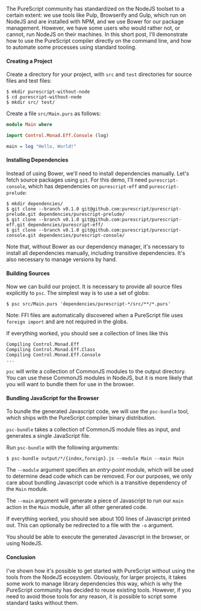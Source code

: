The PureScript community has standardized on the NodeJS toolset to a certain extent: we use tools like Pulp, Browserify and Gulp, which run on NodeJS and are installed with NPM, and we use Bower for our package management. However, we have some users who would rather not, or cannot, run NodeJS on their machines. In this short post, I'll demonstrate how to use the PureScript compiler directly on the command line, and how to automate some processes using standard tooling.

#### Creating a Project

Create a directory for your project, with `src` and `test` directories for source files and test files:

```text
$ mkdir purescript-without-node
$ cd purescript-without-node
$ mkdir src/ test/
```

Create a file `src/Main.purs` as follows:

```purescript
module Main where

import Control.Monad.Eff.Console (log)

main = log "Hello, World!"
```

#### Installing Dependencies

Instead of using Bower, we'll need to install dependencies manually. Let's fetch source packages using `git`. For this demo, I'll need `purescript-console`, which has dependencies on `purescript-eff` and `purescript-prelude`:

```text
$ mkdir dependencies/
$ git clone --branch v0.1.0 git@github.com:purescript/purescript-prelude.git dependencies/purescript-prelude/
$ git clone --branch v0.1.0 git@github.com:purescript/purescript-eff.git dependencies/purescript-eff/
$ git clone --branch v0.1.0 git@github.com:purescript/purescript-console.git dependencies/purescript-console/
```

Note that, without Bower as our dependency manager, it's necessary to install all dependencies manually, including transitive dependencies. It's also necessary to manage versions by hand.

#### Building Sources

Now we can build our project. It is necessary to provide all source files explicitly to `psc`. The simplest way is to use a set of globs:

```text
$ psc src/Main.purs 'dependencies/purescript-*/src/**/*.purs'
```

Note: FFI files are automatically discovered when a PureScript file uses `foreign import` and are not required in the globs.

If everything worked, you should see a collection of lines like this

```text
Compiling Control.Monad.Eff
Compiling Control.Monad.Eff.Class
Compiling Control.Monad.Eff.Console
...
```

`psc` will write a collection of CommonJS modules to the output directory. You can use these CommonJS modules in NodeJS, but it is more likely that you will want to bundle them for use in the browser.

#### Bundling JavaScript for the Browser

To bundle the generated Javascript code, we will use the `psc-bundle` tool, which ships with the PureScript compiler binary distribution.

`psc-bundle` takes a collection of CommonJS module files as input, and generates a single JavaScript file.

Run `psc-bundle` with the following arguments:

```text
$ psc-bundle output/*/{index,foreign}.js --module Main --main Main
```

The `--module` argument specifies an _entry-point_ module, which will be used to determine dead code which can be removed. For our purposes, we only care about bundling Javascript code which is a transitive dependency of the `Main` module.

The `--main` argument will generate a piece of Javascript to run our `main` action in the `Main` module, after all other generated code.

If everything worked, you should see about 100 lines of Javascript printed out. This can optionally be redirected to a file with the `-o` argument.

You should be able to execute the generated Javascript in the browser, or using NodeJS.

#### Conclusion

I've shown how it's possible to get started with PureScript without using the tools from the NodeJS ecosystem. Obviously, for larger projects, it takes some work to manage library dependencies this way, which is why the PureScript community has decided to reuse existing tools. However, if you need to avoid those tools for any reason, it is possible to script some standard tasks without them.